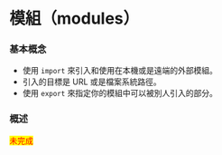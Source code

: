 # 模組（modules）

### 基本概念

* 使用 `import` 來引入和使用在本機或是遠端的外部模組。
* 引入的目標是 URL 或是檔案系統路徑。
* 使用 `export` 來指定你的模組中可以被別人引入的部分。

### 概述

<mark style="color:red;">未完成</mark>

